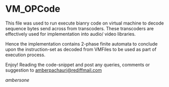 # VM_OPCode


This file was used to run execute bianry code on virtual machine to decode sequence bytes
send across from transcoders. These transcoders are effectively used for implementation 
into audio/ video libraries.

Hence the implementation contains 2-phase finite automata to conclude upon the instruction-set
as decoded from VMFiles to be used as part of execution process.

Enjoy! 
Reading the code-snippet and post any queries, comments or suggestion to amberpachauri@rediffmail.com

<html><i> ambersone </i></html>

